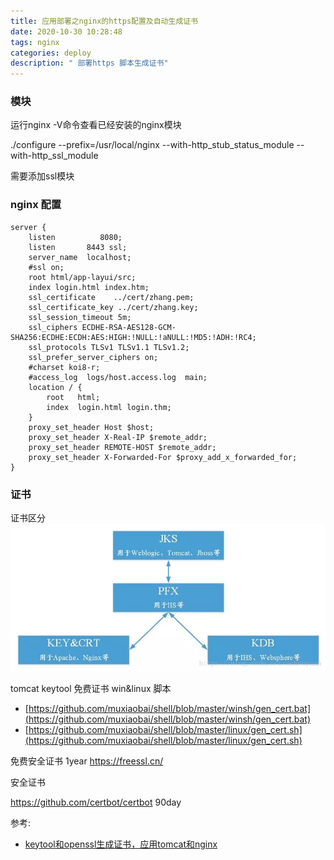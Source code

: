 ```yaml
---
title: 应用部署之nginx的https配置及自动生成证书
date: 2020-10-30 10:28:48
tags: nginx
categories: deploy
description: " 部署https 脚本生成证书"
---
```

### 模块

运行nginx -V命令查看已经安装的nginx模块

./configure --prefix=/usr/local/nginx --with-http_stub_status_module --with-http_ssl_module

需要添加ssl模块

### nginx 配置

```
server {
	listen          8080;
	listen       8443 ssl;
	server_name  localhost;
	#ssl on;
	root html/app-layui/src;
	index login.html index.htm;
	ssl_certificate    ../cert/zhang.pem;
	ssl_certificate_key ../cert/zhang.key;
	ssl_session_timeout 5m;
	ssl_ciphers ECDHE-RSA-AES128-GCM-SHA256:ECDHE:ECDH:AES:HIGH:!NULL:!aNULL:!MD5:!ADH:!RC4;
	ssl_protocols TLSv1 TLSv1.1 TLSv1.2;
	ssl_prefer_server_ciphers on;
	#charset koi8-r;
	#access_log  logs/host.access.log  main;
	location / {
	    root   html;
	    index  login.html login.thm;
	}
    proxy_set_header Host $host;
	proxy_set_header X-Real-IP $remote_addr;
	proxy_set_header REMOTE-HOST $remote_addr;
	proxy_set_header X-Forwarded-For $proxy_add_x_forwarded_for;
}
```
### 证书

证书区分
![cert.png](应用部署之nginx的https配置及自动生成证书/cert.png)


tomcat keytool 免费证书
win&linux 脚本
- [https://github.com/muxiaobai/shell/blob/master/winsh/gen_cert.bat](https://github.com/muxiaobai/shell/blob/master/winsh/gen_cert.bat)
- [https://github.com/muxiaobai/shell/blob/master/linux/gen_cert.sh](https://github.com/muxiaobai/shell/blob/master/linux/gen_cert.sh)



免费安全证书  1year
https://freessl.cn/

安全证书 

https://github.com/certbot/certbot   90day



参考:
- [keytool和openssl生成证书，应用tomcat和nginx](https://blog.csdn.net/achenyuan/article/details/83340179)
